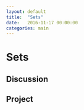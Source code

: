```yaml
---
layout: default
title:  "Sets"
date:   2016-11-17 00:00:00
categories: main
---
```

# Sets

## Discussion

## Project
